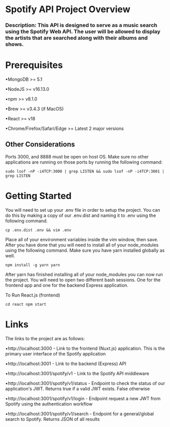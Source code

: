 # Spotify API Project Overview


### Description: This API is designed to serve as a music search using the Spotify Web API. The user will be allowed to display the artists that are searched along with their albums and shows. 

# Prerequisites

•MongoDB >= 5.1

•NodeJS >= v16.13.0

•npm >= v8.1.0

•Brew >= v3.4.3 (if MacOS)

•React >= v18

•Chrome/Firefox/Safari/Edge >= Latest 2 major versions

## Other Considerations
Ports 3000, and 8888 must be open on host OS. Make sure no other applications are running on those ports by running the following command:

`sudo lsof -nP -i4TCP:3000 | grep LISTEN && sudo lsof -nP -i4TCP:3001 | grep LISTEN`

# Getting Started
You will need to set up your .env file in order to setup the project. You can do this by making a copy of our .env.dist and naming it to .env using the following command.

`cp .env.dist .env && vim .env`

Place all of your environment variables inside the vim window, then save. After you have done that you will need to install all of your node_modules using the following command. Make sure you have yarn installed globally as well.

`npm install -g yarn
yarn`

After yarn has finished installing all of your node_modules you can now run the project. You will need to open two different bash sessions. One for the frontend app and one for the backend Express application.

To Run React.js (frontend)

`cd react
npm start`



# Links
The links to the project are as follows:

•http://localhost:3000 - Link to the frontend (Nuxt.js) application. This is the primary user interface of the Spotify application

•http://localhost:3001 - Link to the backend (Express) API

•http://localhost:3001/spotify/v1 - Link to the Spotify API middleware

•http://localhost:3001/spotify/v1/status - Endpoint to check the status of our application's JWT. Returns true if a valid JWT exists. False otherwise

•http://localhost:3001/spotify/v1/login - Endpoint request a new JWT from Spotify using the authentication workflow

•http://localhost:3001/spotify/v1/search - Endpoint for a general/global search to Spotify. Returns JSON of all results

